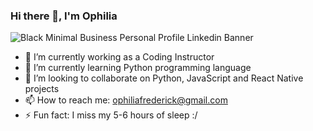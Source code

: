 ### Hi there 👋, I'm Ophilia 
![Black Minimal Business Personal Profile Linkedin Banner](https://user-images.githubusercontent.com/76613993/200097145-a17b0a4a-12ce-47c8-b383-19d91b55145d.png)



- 🔭 I’m currently working as a Coding Instructor
- 🌱 I’m currently learning Python programming language 
- 👯 I’m looking to collaborate on Python, JavaScript and React Native projects
- 📫 How to reach me: ophiliafrederick@gmail.com
- ⚡ Fun fact: I miss my 5-6 hours of sleep :/
